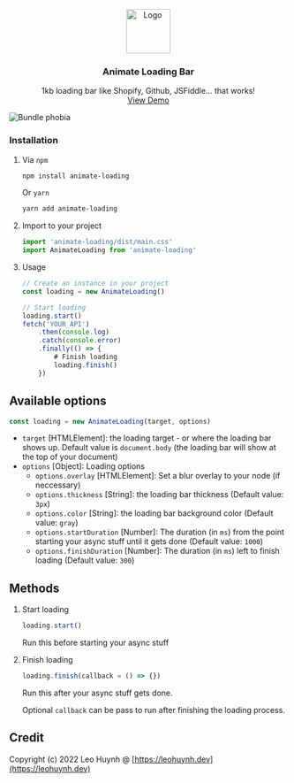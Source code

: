 <div align="center">
  <a href="https://github.com/github_username/repo_name">
    <img src="https://emojipedia-us.s3.dualstack.us-west-1.amazonaws.com/thumbs/240/twitter/282/comet_2604-fe0f.png" alt="Logo" width="80" height="80">
  </a>

<h3 align="center">Animate Loading Bar</h3>

  <p align="center">
    1kb loading bar like Shopify, Github, JSFiddle... that works!
    <br />
    <a href="https://hta218.github.io/animate-loading-bar/">View Demo</a>
  </p>
</div>


![Bundle phobia](https://i.imgur.com/zqTcrcV.png)

### Installation
1. Via `npm`
	```sh
	npm install animate-loading
	```
	Or `yarn`
	```sh
	yarn add animate-loading
	```
2. Import to your project
	```js
	import 'animate-loading/dist/main.css'
	import AnimateLoading from 'animate-loading'
	```
3. Usage
	```js
	// Create an instance in your project
	const loading = new AnimateLoading()

	// Start loading
	loading.start()
	fetch('YOUR_API')
		.then(console.log)
		.catch(console.error)
		.finally(() => {
			# Finish loading
			loading.finish()
		})
	```


## Available options

```javascript
const loading = new AnimateLoading(target, options)
```

- `target` [HTMLElement]: the loading target - or where the loading bar shows up. Default value is `document.body` (the loading bar will show at the top of your document)
- `options` [Object]: Loading options
  - `options.overlay` [HTMLElement]: Set a blur overlay to your node (if neccessary)
  - `options.thickness` [String]: the loading bar thickness (Default value: `3px`)
  - `options.color` [String]: the loading bar background color (Default value: `gray`)
  - `options.startDuration` [Number]: The duration (in `ms`) from the point starting your async stuff until it gets done (Default value: `1000`)
  - `options.finishDuration` [Number]: The duration (in `ms`) left to finish loading (Default value: `300`)

## Methods

1. Start loading
	```javascript
	loading.start()
	```
	Run this before starting your async stuff

2. Finish loading
	```javascript
	loading.finish(callback = () => {})
	```
	Run this after your async stuff gets done.

	Optional `callback` can be pass to run after finishing the loading process.

## Credit

Copyright (c) 2022 Leo Huynh @ [https://leohuynh.dev](https://leohuynh.dev)

